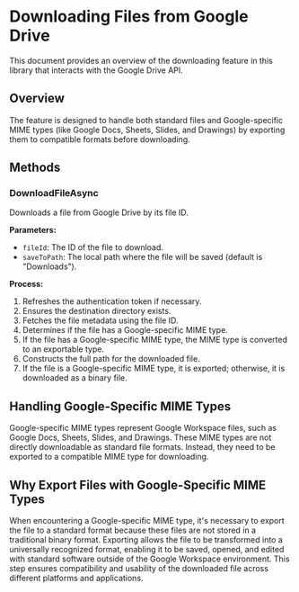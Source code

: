 # Downloading Files from Google Drive

This document provides an overview of the downloading feature in this library that interacts with the Google Drive API.

## Overview

The feature is designed to handle both standard files and Google-specific MIME types (like Google Docs, Sheets, Slides, and Drawings) by exporting them to compatible formats before downloading.

## Methods

### DownloadFileAsync

Downloads a file from Google Drive by its file ID.

**Parameters:**
- `fileId`: The ID of the file to download.
- `saveToPath`: The local path where the file will be saved (default is "Downloads").

**Process:**
1. Refreshes the authentication token if necessary.
2. Ensures the destination directory exists.
3. Fetches the file metadata using the file ID.
4. Determines if the file has a Google-specific MIME type.
5. If the file has a Google-specific MIME type, the MIME type is converted to an exportable type.
6. Constructs the full path for the downloaded file.
7. If the file is a Google-specific MIME type, it is exported; otherwise, it is downloaded as a binary file.

## Handling Google-Specific MIME Types

Google-specific MIME types represent Google Workspace files, such as Google Docs, Sheets, Slides, and Drawings. 
These MIME types are not directly downloadable as standard file formats. 
Instead, they need to be exported to a compatible MIME type for downloading.

## Why Export Files with Google-Specific MIME Types
When encountering a Google-specific MIME type, it's necessary to export the file to a standard format because these files are not stored in a traditional binary format. 
Exporting allows the file to be transformed into a universally recognized format, enabling it to be saved, opened, and edited with standard software outside of the Google Workspace environment. 
This step ensures compatibility and usability of the downloaded file across different platforms and applications.